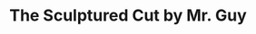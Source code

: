---
title: "The Sculptured Cut by Mr. Guy"
url: /newmarket/the-sculptured-cut-by-mr-guy/
shop: hairdresser
---